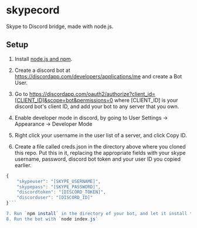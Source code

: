 # skypecord

Skype to Discord bridge, made with node.js.

## Setup
1. Install [node.js and npm](https://nodejs.org/en/).
2. Create a discord bot at https://discordapp.com/developers/applications/me and create a Bot User.
3. Go to https://discordapp.com/oauth2/authorize?client_id=[CLIENT_ID]&scope=bot&permissions=0 where [CLIENT_ID] is your discord bot's client ID, and add your bot to any server that you own.
4. Enable developer mode in discord, by going to User Settings -> Appearance -> Developer Mode
5. Right click your username in the user list of a server, and click Copy ID.

6. Create a file called creds.json in the directory above where you cloned this repo.
Put this in it, replacing the appropriate fields with your skype username, password, discord bot token and your user ID you copied earlier.

```javascript
{
	"skypeuser": "[SKYPE_USERNAME]",
	"skypepass": "[SKYPE_PASSWORD]",
	"discordtoken": "[DISCORD_TOKEN]",
	"discorduser": "[DISCORD_ID]"
}```

7. Run `npm install` in the directory of your bot, and let it install the required dependencies
8. Run the bot with `node index.js`